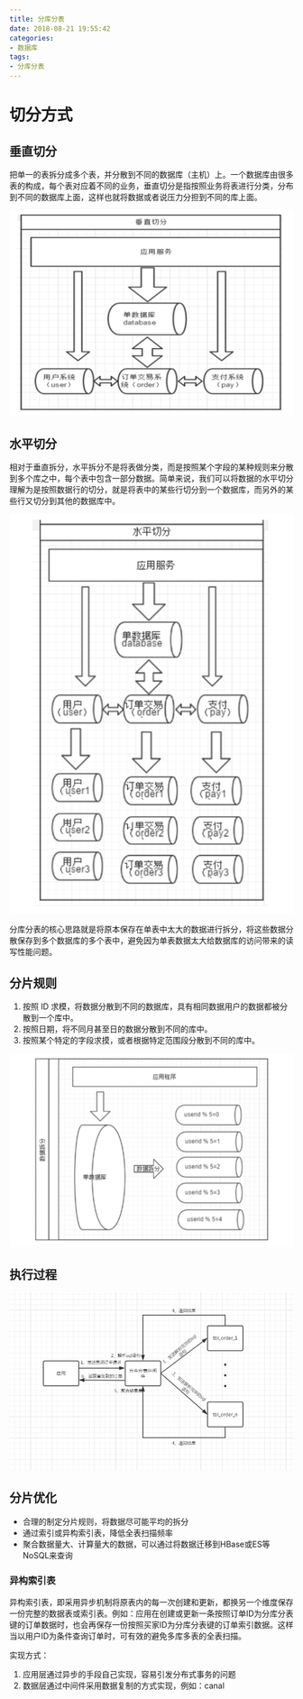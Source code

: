 ```yaml
---
title: 分库分表
date: 2018-08-21 19:55:42
categories:
- 数据库
tags:
- 分库分表
---
```


# 切分方式

## 垂直切分

把单一的表拆分成多个表，并分散到不同的数据库（主机）上。一个数据库由很多表的构成，每个表对应着不同的业务，垂直切分是指按照业务将表进行分类，分布到不同的数据库上面，这样也就将数据或者说压力分担到不同的库上面。

![img](分库分表\垂直拆分.png) 

## 水平切分

相对于垂直拆分，水平拆分不是将表做分类，而是按照某个字段的某种规则来分散到多个库之中，每个表中包含一部分数据。简单来说，我们可以将数据的水平切分理解为是按照数据行的切分，就是将表中的某些行切分到一个数据库，而另外的某些行又切分到其他的数据库中。

![img](分库分表\水平拆分.png) 

分库分表的核心思路就是将原本保存在单表中太大的数据进行拆分，将这些数据分散保存到多个数据库的多个表中，避免因为单表数据太大给数据库的访问带来的读写性能问题。

## 分片规则

1. 按照 ID 求模，将数据分散到不同的数据库，具有相同数据用户的数据都被分散到一个库中。 
2. 按照日期，将不同月甚至日的数据分散到不同的库中。 
3. 按照某个特定的字段求摸，或者根据特定范围段分散到不同的库中。 

![img](分库分表\分片.png) 

## 执行过程

![img](分库分表\sql中间件.png) 

## 分片优化

- 合理的制定分片规则，将数据尽可能平均的拆分
- 通过索引或异构索引表，降低全表扫描频率
- 聚合数据量大、计算量大的数据，可以通过将数据迁移到HBase或ES等NoSQL来查询

### 异构索引表

异构索引表，即采用异步机制将原表内的每一次创建和更新，都换另一个维度保存一份完整的数据表或索引表。例如：应用在创建或更新一条按照订单ID为分库分表键的订单数据时，也会再保存一份按照买家ID为分库分表键的订单索引数据。这样当以用户ID为条件查询订单时，可有效的避免多库多表的全表扫描。

实现方式：

1. 应用层通过异步的手段自己实现，容易引发分布式事务的问题
2. 数据层通过中间件采用数据复制的方式实现，例如：canal